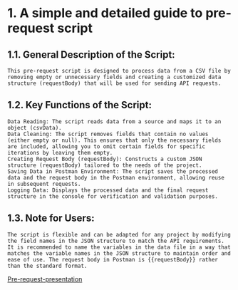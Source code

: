 # 1. A simple and detailed guide to pre-request script

## 1.1. General Description of the Script:
    This pre-request script is designed to process data from a CSV file by removing empty or unnecessary fields and creating a customized data structure (requestBody) that will be used for sending API requests.
## 1.2. Key Functions of the Script:
    Data Reading: The script reads data from a source and maps it to an object (csvData).
    Data Cleaning: The script removes fields that contain no values (either empty or null). This ensures that only the necessary fields are included, allowing you to omit certain fields for specific iterations by leaving them empty.
    Creating Request Body (requestBody): Constructs a custom JSON structure (requestBody) tailored to the needs of the project.
    Saving Data in Postman Environment: The script saves the processed data and the request body in the Postman environment, allowing reuse in subsequent requests.
    Logging Data: Displays the processed data and the final request structure in the console for verification and validation purposes.

## 1.3. Note for Users:
    The script is flexible and can be adapted for any project by modifying the field names in the JSON structure to match the API requirements. It is recommended to name the variables in the data file in a way that matches the variable names in the JSON structure to maintain order and ease of use. The request body in Postman is {{requestBody}} rather than the standard format.

[Pre-request-presentation](presentation/AutoAPI-Pre-request.pdf)